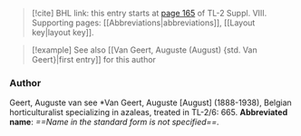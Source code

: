 > [!cite] BHL link: this entry starts at [page 165](https://www.biodiversitylibrary.org/page/33258643) of TL-2 Suppl. VIII.
> Supporting pages: [[Abbreviations|abbreviations]], [[Layout key|layout key]].

> [!example] See also [[Van Geert, Auguste (August) {std. Van Geert}|first entry]] for this author

### Author

Geert, Auguste van see \*Van Geert, Auguste \[August\] (1888-1938), Belgian horticulturalist specializing in azaleas, treated in TL-2/6: 665. 
**Abbreviated name**: *==Name in the standard form is not specified==.*

